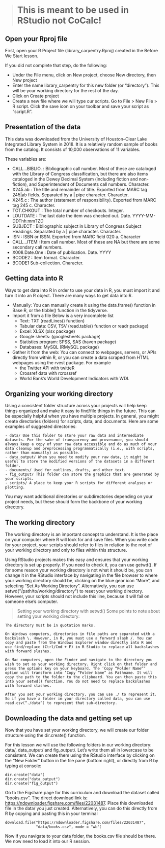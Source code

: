 > # This is meant to be used in RStudio not CoCalc!

## Open your Rproj file
First, open your R Project file (library_carpentry.Rproj) created in the Before We Start lesson.

If you did not complete that step, do the following:

- Under the File menu, click on New project, choose New directory, then New project
- Enter the name library_carpentry for this new folder (or “directory”). This will be your working directory for the rest of the day.
- Click on Create project
- Create a new file where we will type our scripts. Go to File > New File > R script. Click the save icon on your toolbar and save your script as “script.R”.


## Presentation of the data
This data was downloaded from the University of Houston–Clear Lake Integrated Library System in 2018. It is a relatively random sample of books from the catalog. It consists of 10,000 observations of 11 variables.

These variables are:

- CALL...BIBLIO. : Bibliographic call number. Most of these are cataloged with the Library of Congress classification, but there are also items cataloged in the Dewey Decimal System (including fiction and non-fiction), and Superintendent of Documents call numbers. Character.
- X245.ab : The title and remainder of title. Exported from MARC tag 245|ab fields. Separated by a | pipe character. Character.
- X245.c : The author (statement of responsibility). Exported from MARC tag 245	c. Character.
- TOT.CHKOUT : The total number of checkouts. Integer.
- LOUTDATE : The last date the item was checked out. Date. YYYY-MM-DDThh:mmTZD
- SUBJECT : Bibliographic subject in Library of Congress Subject Headings. Separated by a | pipe character. Character.
- ISN : ISBN or ISSN. Exported from MARC field 020	a. Character
- CALL...ITEM : Item call number. Most of these are NA but there are some secondary call numbers.
- X008.Date.One : Date of publication. Date. YYYY
- BCODE2 : Item format. Character.
- BCODE1 Sub-collection. Character.


## Getting data into R
Ways to get data into R
In order to use your data in R, you must import it and turn it into an R object. There are many ways to get data into R.

- Manually: You can manually create it using the data.frame() function in Base R, or the tibble() function in the tidyverse.
- Import it from a file Below is a very incomplete list
    - Text: TXT (readLines() function)
    - Tabular data: CSV, TSV (read.table() function or readr package)
    - Excel: XLSX (xlsx package)
    - Google sheets: (googlesheets package)
    - Statistics program: SPSS, SAS (haven package)
    - Databases: MySQL (RMySQL package)
- Gather it from the web: You can connect to webpages, servers, or APIs directly from within R, or you can create a data scraped from HTML webpages using the rvest package. For example
    - the Twitter API with twitteR
    - Crossref data with rcrossref
    - World Bank’s World Development Indicators with WDI.


## Organizing your working directory

Using a consistent folder structure across your projects will help keep things organized and make it easy to find/file things in the future. This can be especially helpful when you have multiple projects. In general, you might create directories (folders) for scripts, data, and documents. Here are some examples of suggested directories:

    - data/ Use this folder to store your raw data and intermediate datasets. For the sake of transparency and provenance, you should always keep a copy of your raw data accessible and do as much of your data cleanup and preprocessing programmatically (i.e., with scripts, rather than manually) as possible.
    - data_output/ When you need to modify your raw data, it might be useful to store the modified versions of the datasets in a different folder.
    - documents/ Used for outlines, drafts, and other text.
    - fig_output/ This folder can store the graphics that are generated by your scripts.
    - scripts/ A place to keep your R scripts for different analyses or plotting.

You may want additional directories or subdirectories depending on your project needs, but these should form the backbone of your working directory.

## The working directory

The working directory is an important concept to understand. It is the place on your computer where R will look for and save files. When you write code for your project, your scripts should refer to files in relation to the root of your working directory and only to files within this structure.

Using RStudio projects makes this easy and ensures that your working directory is set up properly. If you need to check it, you can use getwd(). If for some reason your working directory is not what it should be, you can change it in the RStudio interface by navigating in the file browser to where your working directory should be, clicking on the blue gear icon “More”, and selecting “Set As Working Directory”. Alternatively, you can use setwd("/path/to/working/directory") to reset your working directory. However, your scripts should not include this line, because it will fail on someone else’s computer.

> Setting your working directory with setwd()
    Some points to note about setting your working directory:

    The directory must be in quotation marks.

    On Windows computers, directories in file paths are separated with a backslash \. However, in R, you must use a forward slash /. You can copy and paste from the Windows Explorer window directly into R and use find/replace (Ctrl/Cmd + F) in R Studio to replace all backslashes with forward slashes.

    On Mac computers, open the Finder and navigate to the directory you wish to set as your working directory. Right click on that folder and press the options key on your keyboard. The ‘Copy “Folder Name”’ option will transform into ‘Copy “Folder Name” as Pathname. It will copy the path to the folder to the clipboard. You can then paste this into your setwd() function. You do not need to replace backslashes with forward slashes.

    After you set your working directory, you can use ./ to represent it. So if you have a folder in your directory called data, you can use read.csv(“./data”) to represent that sub-directory.
    

## Downloading the data and getting set up
Now that you have set your working directory, we will create our folder structure using the dir.create() function.

For this lesson we will use the following folders in our working directory: data/, data_output/ and fig_output/. Let’s write them all in lowercase to be consistent. We can create them using the RStudio interface by clicking on the “New Folder” button in the file pane (bottom right), or directly from R by typing at console:


```
dir.create("data")
dir.create("data_output")
dir.create("fig_output")
```

Go to the Figshare page for this curriculum and download the dataset called “books.csv”. The direct download link is: https://ndownloader.figshare.com/files/22031487. Place this downloaded file in the data/ you just created. Alternatively, you can do this directly from R by copying and pasting this in your terminal 


```
download.file("https://ndownloader.figshare.com/files/22031487",
              "data/books.csv", mode = "wb")
```

Now if you navigate to your data folder, the books.csv file should be there. We now need to load it into our R session.
